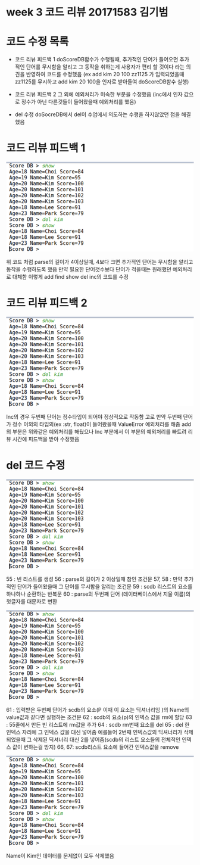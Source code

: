 # week 3 코드 리뷰 20171583 김기범





# 코드 수정 목록

* 코드 리뷰 피드백 1 
	doScoreDB함수가 수행될때, 추가적인 단어가 들어오면 추가적인 단어를 무시함을 알리고 
	그 동작을 취하는게 사용자가 편리 할 것이다 라는 의견을 반영하여 코드를 수정했음
	(ex add kim 20 100 zz1125 가 입력되었을때zz1125를 무시하고 add kim 20 100을 인자로 받아들여 	doScoreDB함수 실행) 

* 코드 리뷰 피드백 2
	그 외에 예외처리가 미숙한 부분을 수정했음
	(inc에서 인자 값으로 정수가 아닌 다른것들이 들어왔을때 예외처리를 했음)

* del 수정
	doSocreDB에서 del이 수업에서 의도하는 수행을 하지않았던 점을 해결했음


# 코드 리뷰 피드백 1

![사진](page7.png)

위 코드 처럼 parse의 길이가 4이상일때, 4보다 크면 
추가적인 단어는 무시함을 알리고 동작을 수행하도록 했음
만약 필요한 단어갯수보다 단어가 적을때는
원래했던 예외처리로 대체함 
이렇게 add find show del inc의 코드를 수정

# 코드 리뷰 피드백 2

![사진](page7.png)

Inc의 경우 두번째 단어는 정수타입이 되어야 정상적으로 작동함
고로 만약 두번째 단어가 정수 이외의 타입의(ex :str, float)이 들어왔을때
ValueError 예외처리를 해줌 add의 부분은 위와같은 예외처리를 해뒀으나 
Inc 부분에서 이 부분의 예외처리를 빠트려 리뷰 시간에 피드백을 받아 수정했음 


# del 코드 수정 

![사진](page7.png)

55 : 빈 리스트를 생성
56 : parse의 길이가 2 이상일때 참인 조건문
57, 58 : 만약 추가적인 단어가 들어왔을때 그 단어를 무시함을 알리는 조건문
59 : scdb 리스트의 요소를 하나하나 순환하는 반복문 
60 : parse의 두번째 단어 (데이터베이스에서 지울 이름)의 첫글자를 대문자로 변환

![사진](page7.png)

61 : 입력받은 두번째 단어가 scdb의 요소(P 이때 이 요소는 딕셔너리임 )의 Name의 value값과 같다면 
     실행하는 조건문
62 : scdb의 요소(p)의 인덱스 값을 rm에 할당
63 : 55줄에서 만든 빈 리스트에 rm값을 추가 
64 : scdb rm번째 요소를 del
65 : del 한 인덱스 자리에 그 인덱스 값을 대신 넣어줌 예를들어 2번째 인덱스값의 딕셔너리가 삭제되었을때
     그 삭제된 딕셔너리 대신 2를 넣어줌(scdb의 리스트 요소들의 전체적인  인덱스 값이 변하는걸 방지)
66, 67: scdb리스트 요소에 들어간 인덱스값을 remove

![사진](page7.png)

Name이 Kim인 데이터를 문제없이 모두 삭제했음

